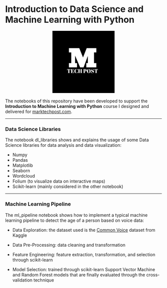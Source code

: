 # Introduction to Data Science and Machine Learning with Python

<p align="center">
  <img src="/imgs/mtp_logo.png"/>
</p>

The notebooks of this repository have been developed to support the 
**Introduction to Machine Learning with Python** course I designed and delivered for
[marktechpost.com](https://www.marktechpost.com/).

<hr>

### Data Science Libraries

The notebook dl_libraries shows and explains the usage of some Data Science libraries for
data analysis and data visualization:
- Numpy
- Pandas
- Matplotlib
- Seaborn
- Wordcloud
- Folium (to visualize data on interactive maps)
- Scikit-learn (mainly considered in the other notebook)

<hr>

### Machine Learning Pipeline

The ml_pipeline notebook shows how to implement a typical machine learning pipeline to detect the age
of a person based on voice data:
- Data Exploration: the dataset used is the 
[Common Voice](https://www.kaggle.com/datasets/mozillaorg/common-voice?select=README.txt) dataset from Kaggle

- Data Pre-Processing: data cleaning and transformation

- Feature Engineering: feature extraction, transformation, and selection through scikit-learn

- Model Selection: trained through scikit-learn Support Vector Machine and Random Forest models that are finally evaluated through the cross-validation technique

